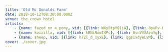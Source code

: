 ```yaml
---
title: 'Old Mc Donalds Farm'
date: 2018-10-12T08:30:00.000Z
venue: the_crown_hotel
artists:
    - {name: fazed_on_a_pony, vid: [{link: WXy8tpYQ1jA}, {link: 8puRv-KBF2U}, {link: 04D38NieLJw}]}
    - {name: koizilla, vid: [{link: kBNiNowI4Pc}, {link: 8vnVVXAvuYg}, {link: QkyOGeXyTxs}]}
    - {name: sheep, vid: [{link: h7Zl_d_1yxE}, {link: qgsIxdyeLvM}, {link: h9H5IQD8fRQ}]}
cover: ./cover.jpg
---
```

